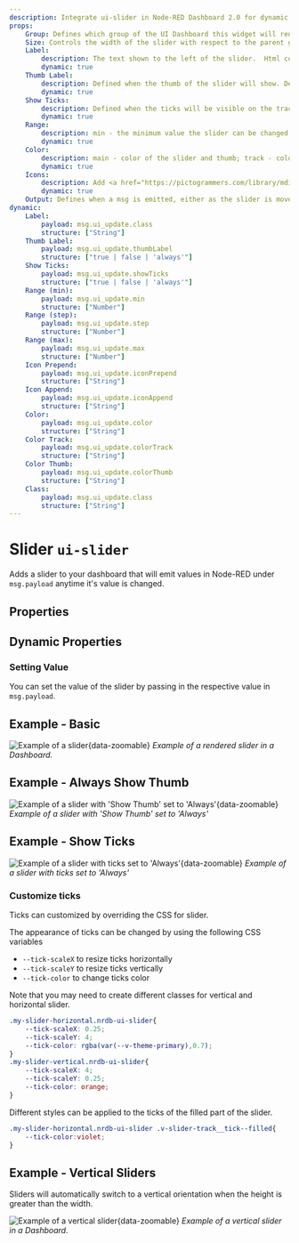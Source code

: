 ```yaml
---
description: Integrate ui-slider in Node-RED Dashboard 2.0 for dynamic value input through a simple sliding mechanism.
props:
    Group: Defines which group of the UI Dashboard this widget will render in.
    Size: Controls the width of the slider with respect to the parent group. Maximum value is the width of the group.
    Label:
        description: The text shown to the left of the slider.  Html content is allowed.
        dynamic: true
    Thumb Label:
        description: Defined when the thumb of the slider will show. Defaults to 'On Drag'.
        dynamic: true
    Show Ticks:
        description: Defined when the ticks will be visible on the track. Defaults to 'Always'.
        dynamic: true
    Range:
        description: min - the minimum value the slider can be changed to; max - the maximum value the slider can be changed to; step - the increment/decrement value when the slider is moved.
        dynamic: true
    Color:
        description: main - color of the slider and thumb; track - color of the slider track; thumb - color of the handle. It could be the name of a color (red, green, blue, ...) or a Hex color code (#b5b5b5).
        dynamic: true
    Icons:
        description: Add <a href="https://pictogrammers.com/library/mdi/">mdi icon</a> before and after the slider. For example, "minus". There is no need to include the "mdi-" prefix, just the name of the icon.
        dynamic: true    
    Output: Defines when a msg is emitted, either as the slider is moved, or as the slider is released.        
dynamic:
    Label:
        payload: msg.ui_update.class
        structure: ["String"]
    Thumb Label:
        payload: msg.ui_update.thumbLabel
        structure: ["true | false | 'always'"]
    Show Ticks:
        payload: msg.ui_update.showTicks
        structure: ["true | false | 'always'"]
    Range (min):
        payload: msg.ui_update.min
        structure: ["Number"]
    Range (step):
        payload: msg.ui_update.step
        structure: ["Number"]
    Range (max):
        payload: msg.ui_update.max
        structure: ["Number"]
    Icon Prepend:
        payload: msg.ui_update.iconPrepend
        structure: ["String"]
    Icon Append:
        payload: msg.ui_update.iconAppend
        structure: ["String"]
    Color:
        payload: msg.ui_update.color
        structure: ["String"]
    Color Track:
        payload: msg.ui_update.colorTrack
        structure: ["String"]
    Color Thumb:
        payload: msg.ui_update.colorThumb
        structure: ["String"]
    Class:
        payload: msg.ui_update.class
        structure: ["String"]
---
```


<script setup>
    import TryDemo from "./../../components/TryDemo.vue";
</script>

<TryDemo href="slider">

# Slider `ui-slider`

</TryDemo>

Adds a slider to your dashboard that will emit values in Node-RED under `msg.payload` anytime it's value is changed.

## Properties

<PropsTable/>

## Dynamic Properties

<DynamicPropsTable/>

### Setting Value

You can set the value of the slider by passing in the respective value in `msg.payload`.

## Example - Basic

![Example of a slider](/images/node-examples/ui-slider.png "Example of a slider"){data-zoomable}
*Example of a rendered slider in a Dashboard.*

## Example - Always Show Thumb

![Example of a slider with 'Show Thumb' set to 'Always'](/images/node-examples/ui-slider-thumb-always.png "Example of a slider with 'Show Thumb' set to 'Always'"){data-zoomable}
*Example of a slider with 'Show Thumb' set to 'Always'*

## Example - Show Ticks

![Example of a slider with ticks set to 'Always'](/images/node-examples/ui-slider-ticks.png "Example of a slider with ticks set to 'Always'"){data-zoomable}
*Example of a slider with ticks set to 'Always'*

### Customize ticks

Ticks can customized by overriding the CSS for slider.

The appearance of ticks can be changed by using the following CSS variables

- <code>--tick-scaleX</code> to resize ticks horizontally
- <code>--tick-scaleY</code> to resize ticks vertically
- <code>--tick-color</code> to change ticks color

Note that you may need to create different classes for vertical and horizontal slider.


```css
.my-slider-horizontal.nrdb-ui-slider{
    --tick-scaleX: 0.25;
    --tick-scaleY: 4;
    --tick-color: rgba(var(--v-theme-primary),0.7);
}
.my-slider-vertical.nrdb-ui-slider{
    --tick-scaleX: 4;
    --tick-scaleY: 0.25; 
    --tick-color: orange;
}
```

Different styles can be applied to the ticks of the filled part of the slider.

```css
.my-slider-horizontal.nrdb-ui-slider .v-slider-track__tick--filled{
    --tick-color:violet;
}
```



## Example - Vertical Sliders

Sliders will automatically switch to a vertical orientation when the height is greater than the width.

![Example of a vertical slider](/images/node-examples/ui-slider-vertical.png "Example of a vertical slider"){data-zoomable}
*Example of a vertical slider in a Dashboard.*
